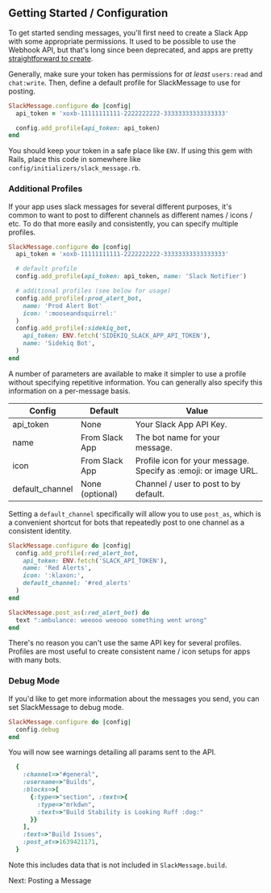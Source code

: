 ## Getting Started / Configuration

To get started sending messages, you'll first need to create a Slack App with
some appropriate permissions. It used to be possible to use the Webhook API,
but that's long since been deprecated, and apps are pretty [straightforward to
create](https://api.slack.com/tutorials/tracks/getting-a-token).

Generally, make sure your token has permissions for _at least_ `users:read` and
`chat:write`. Then, define a default profile for SlackMessage to use for
posting.

```ruby
SlackMessage.configure do |config|
  api_token = 'xoxb-11111111111-2222222222-33333333333333333'

  config.add_profile(api_token: api_token)
end
```

You should keep your token in a safe place like `ENV`. If using this gem with
Rails, place this code in somewhere like
`config/initializers/slack_message.rb`.

### Additional Profiles

If your app uses slack messages for several different purposes, it's common to
want to post to different channels as different names / icons / etc. To do that
more easily and consistently, you can specify multiple profiles.

```ruby
SlackMessage.configure do |config|
  api_token = 'xoxb-11111111111-2222222222-33333333333333333'

  # default profile
  config.add_profile(api_token: api_token, name: 'Slack Notifier')

  # additional profiles (see below for usage)
  config.add_profile(:prod_alert_bot,
    name: 'Prod Alert Bot'
    icon: ':mooseandsquirrel:'
  )
  config.add_profile(:sidekiq_bot,
    api_token: ENV.fetch('SIDEKIQ_SLACK_APP_API_TOKEN'),
    name: 'Sidekiq Bot',
  )
end
```

A number of parameters are available to make it simpler to use a profile
without specifying repetitive information. You can generally also specify this
information on a per-message basis.

| Config          | Default         | Value                                                           |
|-----------------|-----------------|-----------------------------------------------------------------|
| api_token       | None            | Your Slack App API Key.                                         |
| name            | From Slack App  | The bot name for your message.                                  |
| icon            | From Slack App  | Profile icon for your message. Specify as :emoji: or image URL. |
| default_channel | None (optional) | Channel / user to post to by default.                           |


Setting a `default_channel` specifically will allow you to use `post_as`, which
is a convenient shortcut for bots that repeatedly post to one channel as a
consistent identity.

```ruby
SlackMessage.configure do |config|
  config.add_profile(:red_alert_bot,
    api_token: ENV.fetch('SLACK_API_TOKEN'),
    name: 'Red Alerts',
    icon: ':klaxon:',
    default_channel: '#red_alerts'
  )
end

SlackMessage.post_as(:red_alert_bot) do
  text ":ambulance: weeooo weeooo something went wrong"
end
```

There's no reason you can't use the same API key for several profiles. Profiles
are most useful to create consistent name / icon setups for apps with many
bots.

### Debug Mode

If you'd like to get more information about the messages you send, you can set
SlackMessage to debug mode.

```ruby
SlackMessage.configure do |config|
  config.debug
end
```

You will now see warnings detailing all params sent to the API.

```ruby
  {
    :channel=>"#general",
    :username=>"Builds",
    :blocks=>[
      {:type=>"section", :text=>{
        :type=>"mrkdwn",
        :text=>"Build Stability is Looking Ruff :dog:"
      }}
    ],
    :text=>"Build Issues",
    :post_at=>1639421171,
  }
```

Note this includes data that is not included in `SlackMessage.build`.

Next: Posting a Message
